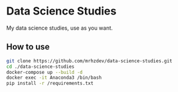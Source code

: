 # Data Science Studies

My data science studies, use as you want.

## How to use

```bash
git clone https://github.com/mrhzdev/data-science-studies.git
cd ./data-science-studies
docker-compose up --build -d
docker exec -it Anaconda3 /bin/bash
pip install -r /requirements.txt
```